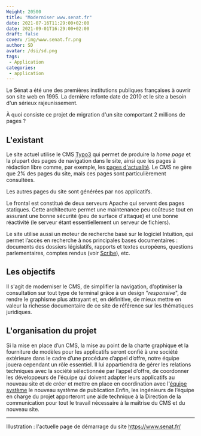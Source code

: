 ```yaml
---
Weight: 20500
title: "Moderniser www.senat.fr"
date: 2021-07-16T11:29:00+02:00
date: 2021-09-01T16:29:00+02:00
draft: false
cover: /img/www.senat.fr.png
author: SD
avatar: /dsi/sd.png
tags:
 - Application
categories:
 - application
---
```


Le Sénat a été une des premières institutions publiques françaises à ouvrir 
son site
web en 1995. La dernière refonte date de 2010 et le site a besoin d'un sérieux
rajeunissement.

À quoi consiste ce projet de migration d'un site comportant 2 millions de
pages ?
<!--more-->

L'existant
----------

Le site actuel utilise le CMS [Typo3](https://typo3.org/) qui permet de produire
la _home page_ et la plupart des pages de navigation dans
le site, ainsi que les pages à rédaction libre comme, par exemple, les
[pages d'actualité](https://www.senat.fr/actualites/index.html). Le CMS ne gère
que 2% des pages du site, mais ces pages sont particulièrement consultées.

Les autres pages du site sont générées par nos applicatifs.

Le frontal est constitué de deux serveurs Apache qui servent des
pages statiques. Cette architecture permet une maintenance peu coûteuse tout en
assurant une bonne sécurité (peu de surface d'attaque) et une bonne réactivité
(le serveur étant essentiellement un serveur de fichiers).

Le site utilise aussi un moteur de recherche basé sur le logiciel Intuition,
qui permet l’accès en recherche à nos principales bases documentaires :
documents des dossiers législatifs, rapports et textes européens,
questions parlementaires, comptes rendus (voir [Scribe](/posts/scribe/)), etc.

Les objectifs
-------------

Il s'agit de moderniser le CMS, de simplifier la navigation, d’optimiser la
consultation sur tout type de terminal grâce à un design "_responsive_", de
rendre le graphisme plus attrayant et, en définitive, de mieux mettre en valeur
la richesse documentaire de ce site de référence sur les thématiques juridiques.

L'organisation du projet
------------------------

Si la mise en place d’un CMS, la mise au point de la charte graphique et la
fourniture de modèles pour les applicatifs seront confié à une société
extérieure dans le cadre d’une procédure d’appel d’offre, notre équipe jouera
cependant un rôle essentiel. Il lui appartiendra de gérer les relations
techniques avec la société sélectionnée par l’appel d’offre, de coordonner les
développeurs de l'équipe qui doivent adapter leurs applicatifs au nouveau site
et de créer et mettre en place en coordination avec  l'[équipe système](/posts/dsi)
le nouveau système de publication.Enfin, les ingénieurs de l’équipe en charge du projet apporteront une aide technique à la Direction de la communication pour tout le travail nécessaire à la maîtrise du CMS et du nouveau site.

---
Illustration : l'actuelle page de démarrage du site https://www.senat.fr/
